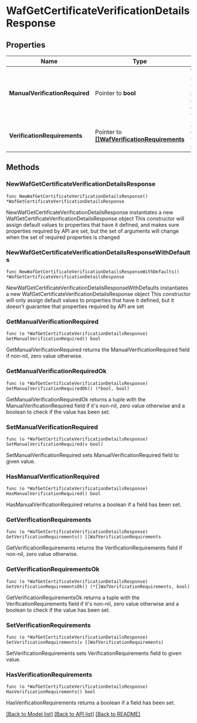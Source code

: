 # WafGetCertificateVerificationDetailsResponse

## Properties

Name | Type | Description | Notes
------------ | ------------- | ------------- | -------------
**ManualVerificationRequired** | Pointer to **bool** | Whether or not the end user must provide their own certificate verification | [optional] 
**VerificationRequirements** | Pointer to [**[]WafVerificationRequirements**](wafVerificationRequirements.md) | An SSL certificate&#39;s verification requirements | [optional] 

## Methods

### NewWafGetCertificateVerificationDetailsResponse

`func NewWafGetCertificateVerificationDetailsResponse() *WafGetCertificateVerificationDetailsResponse`

NewWafGetCertificateVerificationDetailsResponse instantiates a new WafGetCertificateVerificationDetailsResponse object
This constructor will assign default values to properties that have it defined,
and makes sure properties required by API are set, but the set of arguments
will change when the set of required properties is changed

### NewWafGetCertificateVerificationDetailsResponseWithDefaults

`func NewWafGetCertificateVerificationDetailsResponseWithDefaults() *WafGetCertificateVerificationDetailsResponse`

NewWafGetCertificateVerificationDetailsResponseWithDefaults instantiates a new WafGetCertificateVerificationDetailsResponse object
This constructor will only assign default values to properties that have it defined,
but it doesn't guarantee that properties required by API are set

### GetManualVerificationRequired

`func (o *WafGetCertificateVerificationDetailsResponse) GetManualVerificationRequired() bool`

GetManualVerificationRequired returns the ManualVerificationRequired field if non-nil, zero value otherwise.

### GetManualVerificationRequiredOk

`func (o *WafGetCertificateVerificationDetailsResponse) GetManualVerificationRequiredOk() (*bool, bool)`

GetManualVerificationRequiredOk returns a tuple with the ManualVerificationRequired field if it's non-nil, zero value otherwise
and a boolean to check if the value has been set.

### SetManualVerificationRequired

`func (o *WafGetCertificateVerificationDetailsResponse) SetManualVerificationRequired(v bool)`

SetManualVerificationRequired sets ManualVerificationRequired field to given value.

### HasManualVerificationRequired

`func (o *WafGetCertificateVerificationDetailsResponse) HasManualVerificationRequired() bool`

HasManualVerificationRequired returns a boolean if a field has been set.

### GetVerificationRequirements

`func (o *WafGetCertificateVerificationDetailsResponse) GetVerificationRequirements() []WafVerificationRequirements`

GetVerificationRequirements returns the VerificationRequirements field if non-nil, zero value otherwise.

### GetVerificationRequirementsOk

`func (o *WafGetCertificateVerificationDetailsResponse) GetVerificationRequirementsOk() (*[]WafVerificationRequirements, bool)`

GetVerificationRequirementsOk returns a tuple with the VerificationRequirements field if it's non-nil, zero value otherwise
and a boolean to check if the value has been set.

### SetVerificationRequirements

`func (o *WafGetCertificateVerificationDetailsResponse) SetVerificationRequirements(v []WafVerificationRequirements)`

SetVerificationRequirements sets VerificationRequirements field to given value.

### HasVerificationRequirements

`func (o *WafGetCertificateVerificationDetailsResponse) HasVerificationRequirements() bool`

HasVerificationRequirements returns a boolean if a field has been set.


[[Back to Model list]](../README.md#documentation-for-models) [[Back to API list]](../README.md#documentation-for-api-endpoints) [[Back to README]](../README.md)


